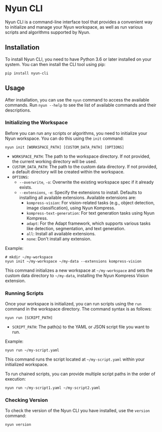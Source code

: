 # Nyun CLI

Nyun CLI is a command-line interface tool that provides a convenient way to initialize and manage your Nyun workspace, as well as run various scripts and algorithms supported by Nyun.

## Installation

To install Nyun CLI, you need to have Python 3.6 or later installed on your system. You can then install the CLI tool using pip:

```shell
pip install nyun-cli
```

## Usage

After installation, you can use the `nyun` command to access the available commands. Run `nyun --help` to see the list of available commands and their descriptions.

### Initializing the Workspace

Before you can run any scripts or algorithms, you need to initialize your Nyun workspace. You can do this using the `init` command:

```shell
nyun init [WORKSPACE_PATH] [CUSTOM_DATA_PATH] [OPTIONS]
```

- `WORKSPACE_PATH`: The path to the workspace directory. If not provided, the current working directory will be used.
- `CUSTOM_DATA_PATH`: The path to the custom data directory. If not provided, a default directory will be created within the workspace.
- `OPTIONS`:
  - `--overwrite`, `-o`: Overwrite the existing workspace spec if it already exists.
  - `--extensions`, `-e`: Specify the extensions to install. Defaults to installing all available extensions. Available extensions are:
    - `kompress-vision`: For vision-related tasks (e.g., object detection, image classification), using Nyun Kompress.
    - `kompress-text-generation`: For text generation tasks using Nyun Kompress.
    - `adapt`: For the Adapt framework, which supports various tasks like detection, segmentation, and text generation.
    - `all`: Install all available extensions.
    - `none`: Don't install any extension.

Example:

```shell
# mkdir ~/my-workspace
nyun init ~/my-workspace ~/my-data --extensions kompress-vision
```

This command initializes a new workspace at `~/my-workspace` and sets the custom data directory to `~/my-data`, installing the Nyun Kompress Vision extension.

### Running Scripts

Once your workspace is initialized, you can run scripts using the `run` command in the workspace directory. The command syntax is as follows:

```shell
nyun run [SCRIPT_PATH]
```

- `SCRIPT_PATH`: The path(s) to the YAML or JSON script file you want to run.

Example:

```shell
nyun run ~/my-script.yaml
```

This command runs the script located at `~/my-script.yaml` within your initialized workspace.

To run chained scripts, you can provide multiple script paths in the order of execution:

```shell
nyun run ~/my-script1.yaml ~/my-script2.yaml
```

### Checking Version

To check the version of the Nyun CLI you have installed, use the `version` command:

```shell
nyun version
```

<!-- ## Contributing

If you'd like to contribute to the Nyun CLI project, please follow the standard GitHub workflow:

1. Fork the repository 
2. Create a new branch for your feature or bug fix
3. Make your changes and commit them with descriptive commit messages
4. Push your changes to your forked repository
5. Create a pull request against the main repository

We welcome all contributions, whether they are bug fixes, feature requests, or documentation improvements. -->

<!-- ## License

The Nyun CLI is released under the [MIT License](LICENSE). -->
